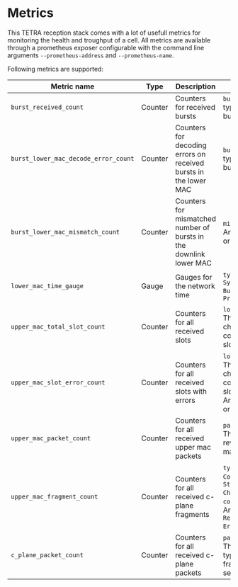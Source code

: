 # Metrics

This TETRA reception stack comes with a lot of usefull metrics for monitoring the health and troughput of a cell.
All metrics are available through a prometheus exposer configurable with the command line arguments `--prometheus-address` and `--prometheus-name`.

Following metrics are supported:

| Metric name | Type | Description | Labels |
|---|---|---|---|
| `burst_received_count` | Counter | Counters for received bursts | `burst_type`: The type of received burst |
| `burst_lower_mac_decode_error_count` | Counter | Counters for decoding errors on received bursts in the lower MAC | `burst_type`: The type of received burst |
| `burst_lower_mac_mismatch_count` | Counter | Counters for mismatched number of bursts in the downlink lower MAC | `mismatch_type`: Any of `Skipped` or `Too many` |
| `lower_mac_time_gauge` | Gauge | Gauges for the network time | `type`: Any of `Synchronization Burst` or `Prediction` |
| `upper_mac_total_slot_count` | Counter | Counters for all received slots | `logical_channel`: The logical channel that is contained in the slot. |
| `upper_mac_slot_error_count` | Counter | Counters for all received slots with errors | `logical_channel`: The logical channel that is contained in the slot. `error_type`: Any of `CRC Error` or `Decode Error`. |
| `upper_mac_packet_count` | Counter | Counters for all received upper mac packets | `packet_type`: The type of reveiced upper mac packet. |
| `upper_mac_fragment_count` | Counter | Counters for all received c-plane fragments | `type`: Any of `Continous` or `Stealing Channel`. `counter_type`: Any of `All` or `Reconstuction Error`. |
| `c_plane_packet_count` | Counter | Counters for all received c-plane packets | `packet_type`: The mac packet type. (Start fragments are seperated) |
